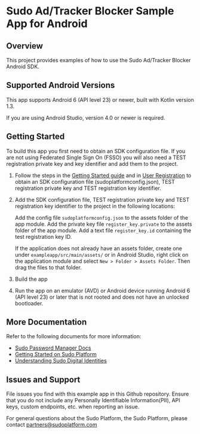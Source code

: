 # Sudo Ad/Tracker Blocker Sample App for Android

## Overview

This project provides examples of how to use the Sudo Ad/Tracker Blocker Android SDK.

## Supported Android Versions

This app supports Android 6 (API level 23) or newer, built with Kotlin version 1.3.

If you are using Android Studio, version 4.0 or newer is required.

## Getting Started

To build this app you first need to obtain an SDK configuration file. If you are not using Federated Single Sign On (FSSO) you will also need a TEST registration private key and key identifier and add them to the project.

1. Follow the steps in the [Getting Started guide](https://docs.sudoplatform.com/guides/getting-started) and in [User Registration](https://docs.sudoplatform.com/guides/users/registration) to obtain an SDK configuration file (sudoplatformconfig.json), TEST registration private key and TEST registration key identifier.

2. Add the SDK configuration file, TEST registration private key and TEST registration key identifier to the project in the following locations:

   Add the config file `sudoplatformconfig.json` to the assets folder of the app module.
   Add the private key file `register_key.private` to the assets folder of the app module.
   Add a text file `register_key.id` containing the test registration key ID.

   If the application does not already have an assets folder, create one under `exampleapp/src/main/assets/` or in Android Studio, right click on the application module and select `New > Folder > Assets Folder`. Then drag the files to that folder.

3. Build the app

4. Run the app on an emulator (AVD) or Android device running Android 6 (API level 23) or later that is not rooted and does not have an unlocked bootloader. 

## More Documentation

Refer to the following documents for more information:

- [Sudo Password Manager Docs](https://docs.sudoplatform.com/guides/adtrackerblocker)
- [Getting Started on Sudo Platform](https://docs.sudoplatform.com/guides/getting-started)
- [Understanding Sudo Digital Identities](https://docs.sudoplatform.com/concepts/sudo-digital-identities)

## Issues and Support

File issues you find with this example app in this Github repository. Ensure that you do not include any Personally Identifiable Information(PII), API keys, custom endpoints, etc. when reporting an issue.

For general questions about the Sudo Platform, the Sudo Platform, please contact [partners@sudoplatform.com](mailto:partners@sudoplatform.com)
